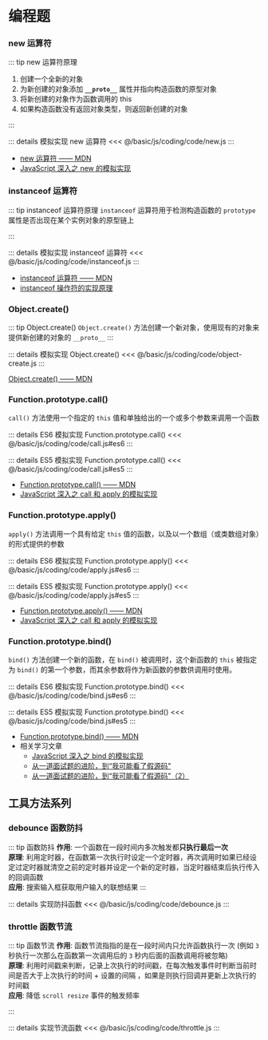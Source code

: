 # 编程题

### new 运算符

::: tip new 运算符原理

1. 创建一个全新的对象
2. 为新创建的对象添加 **`__proto__`** 属性并指向构造函数的原型对象
3. 将新创建的对象作为函数调用的 this
4. 如果构造函数没有返回对象类型，则返回新创建的对象

:::

::: details 模拟实现 new 运算符
<<< @/basic/js/coding/code/new.js
:::

- [new 运算符 —— MDN](https://developer.mozilla.org/zh-CN/docs/Web/JavaScript/Reference/Operators/new)
- [JavaScript 深入之 new 的模拟实现](https://github.com/mqyqingfeng/Blog/issues/13)

### instanceof 运算符

::: tip instanceof 运算符原理
`instanceof` 运算符用于检测构造函数的 `prototype` 属性是否出现在某个实例对象的原型链上

:::

::: details 模拟实现 instanceof 运算符
<<< @/basic/js/coding/code/instanceof.js
:::

- [instanceof 运算符 —— MDN](https://developer.mozilla.org/zh-CN/docs/Web/JavaScript/Reference/Operators/instanceof)<br>
- [instanceof 操作符的实现原理](https://juejin.cn/post/6844903613584654344#heading-1)

### Object.create()

::: tip Object.create()
`Object.create()` 方法创建一个新对象，使用现有的对象来提供新创建的对象的 `__proto__`
:::

::: details 模拟实现 Object.create()
<<< @/basic/js/coding/code/object-create.js
:::

[Object.create() —— MDN](https://developer.mozilla.org/zh-CN/docs/Web/JavaScript/Reference/Global_Objects/Object/create)

### Function.prototype.call()

`call()` 方法使用一个指定的 `this` 值和单独给出的一个或多个参数来调用一个函数

::: details ES6 模拟实现 Function.prototype.call()
<<< @/basic/js/coding/code/call.js#es6
:::

::: details ES5 模拟实现 Function.prototype.call()
<<< @/basic/js/coding/code/call.js#es5
:::

- [Function.prototype.call() —— MDN](https://developer.mozilla.org/zh-CN/docs/Web/JavaScript/Reference/Global_Objects/Function/call)
- [JavaScript 深入之 call 和 apply 的模拟实现](https://github.com/mqyqingfeng/Blog/issues/11)

### Function.prototype.apply()

`apply()` 方法调用一个具有给定 `this` 值的函数，以及以一个数组（或类数组对象）的形式提供的参数

::: details ES6 模拟实现 Function.prototype.apply()
<<< @/basic/js/coding/code/apply.js#es6
:::

::: details ES5 模拟实现 Function.prototype.apply()
<<< @/basic/js/coding/code/apply.js#es5
:::

- [Function.prototype.apply() —— MDN](https://developer.mozilla.org/zh-CN/docs/Web/JavaScript/Reference/Global_Objects/Function/apply)
- [JavaScript 深入之 call 和 apply 的模拟实现](https://github.com/mqyqingfeng/Blog/issues/11)

### Function.prototype.bind()

`bind()` 方法创建一个新的函数，在 `bind()` 被调用时，这个新函数的 `this` 被指定为 `bind()` 的第一个参数，而其余参数将作为新函数的参数供调用时使用。

::: details ES6 模拟实现 Function.prototype.bind()
<<< @/basic/js/coding/code/bind.js#es6
:::

::: details ES5 模拟实现 Function.prototype.bind()
<<< @/basic/js/coding/code/bind.js#es5
:::

- [Function.prototype.bind() —— MDN](https://developer.mozilla.org/zh-CN/docs/Web/JavaScript/Reference/Global_Objects/Function/bind)
- 相关学习文章
  - [JavaScript 深入之 bind 的模拟实现](https://github.com/mqyqingfeng/Blog/issues/12)
  - [从一道面试题的进阶，到“我可能看了假源码”](https://zhuanlan.zhihu.com/p/25379434)
  - [从一道面试题的进阶，到“我可能看了假源码”（2）](https://zhuanlan.zhihu.com/p/25483361)

## 工具方法系列

### debounce 函数防抖

::: tip 函数防抖
**作用**: 一个函数在一段时间内多次触发都**只执行最后一次** <br>
**原理**: 利用定时器，在函数第一次执行时设定一个定时器，再次调用时如果已经设定过定时器就清空之前的定时器并设定一个新的定时器，当定时器结束后执行传入的回调函数 <br>
**应用**: 搜索输入框获取用户输入的联想结果
:::

::: details 实现防抖函数
<<< @/basic/js/coding/code/debounce.js
:::

### throttle 函数节流

::: tip 函数节流
**作用**: 函数节流指指的是在一段时间内只允许函数执行一次 (例如 `3` 秒执行一次那么在函数第一次调用后的 `3` 秒内后面的函数调用将被忽略) <br>
**原理**: 利用时间戳来判断，记录上次执行的时间戳，在每次触发事件时判断当前时间是否大于上次执行的时间 + 设置的间隔 ，如果是则执行回调并更新上次执行的时间戳<br>
**应用**: 降低 `scroll resize` 事件的触发频率

:::

::: details 实现节流函数
<<< @/basic/js/coding/code/throttle.js
:::

